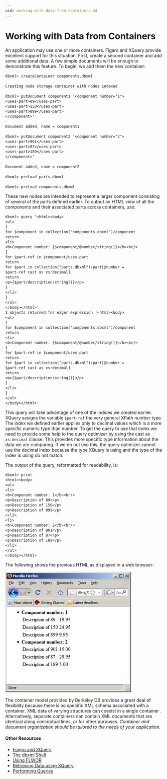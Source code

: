 ```yaml
---
uid: working-with-data-from-containers.md
---
```


# Working with Data from Containers

An application may use one or more containers. Figaro and XQuery provide excellent support for this situation. First, create a second container and add some additional data. A few simple documents will be enough to demonstrate this feature. To begin, we add them the new container:


```
dbxml> createContainer components.dbxml

Creating node storage container with nodes indexed

dbxml> putDocument component1 '<component number="1">
<uses-part>89</uses-part>
<uses-part>150</uses-part>
<uses-part>899</uses-part>
</component>'

Document added, name = component1

dbxml> putDocument component2 '<component number="2">
<uses-part>901</uses-part>
<uses-part>87</uses-part>
<uses-part>189</uses-part>
</component>'

Document added, name = component2

dbxml> preload parts.dbxml

dbxml> preload components.dbxml
```

These new nodes are intended to represent a larger component consisting of several of the parts defined earlier. To output an HTML view of all the components and their associated parts across containers, use:


```
dbxml> query '<html><body>
<ul>
{
for $component in collection("components.dbxml")/component
return
<li>
<b>Component number: {$component/@number/string()}</b><br/>
{
for $part-ref in $component/uses-part
return
for $part in collection("parts.dbxml")/part[@number =
$part-ref cast as xs:decimal]
return
<p>{$part/description/string()}</p>
}
</li>
}
</ul>
</body></html>'
1 objects returned for eager expression '<html><body>
<ul>
{
for $component in collection("components.dbxml")/component
return
<li>
<b>Component number: {$component/@number/string()}</b><br/>
{
for $part-ref in $component/uses-part
return
for $part in collection("parts.dbxml")/part[@number =
$part-ref cast as xs:decimal]
return
<p>{$part/description/string()}</p>
}
</li>
}
</ul>
</body></html>'
```

This query will take advantage of one of the indices we created earlier. XQuery assigns the variable `$part-ref` the very general XPath number type. The index we defined earlier applies only to decimal values which is a more specific numeric type than number. To get the query to use that index we need to provide some help to the query optimizer by using the cast as `xs:decimal` clause. This provides more specific type information about the data we are comparing. If we do not use this, the query optimizer cannot use the decimal index because the type XQuery is using and the type of the index is using do not match.


The output of the query, reformatted for readability, is:

```
dbxml> print
<html><body>
<ul>
<li>
<b>Component number: 1</b><br/>
<p>Description of 89</p>
<p>Description of 150</p>
<p>Description of 899</p>
</li>
<li>
<b>Component number: 2</b><br/>
<p>Description of 901</p>
<p>Description of 87</p>
<p>Description of 189</p>
</li>
</ul>
</body></html>
```

The following shows the previous HTML as displayed in a web browser:

![The data rendered in HTML](/images/working-with-data.png)

The container model provided by Berkeley DB provides a great deal of flexibility because there is no specific XML schema associated with a container. XML data of varying structures can coexist in a single container . Alternatively, separate containers can contain XML documents that are identical along conceptual lines, or for other purposes. *Container and document organization should be tailored to the needs of your application.*


#### Other Resources
* [Fiagro and XQuery](xref:figaro-and-xquery.md)
* [The dbxml Shell](xref:the-dbxml-shell.md)
* [Using FLWOR](xref:using-flwor.md)
* [Retrieving Data using XQuery](xref:retrieving-data-using-xquery.md)
* [Performing Queries](xref:performing-queries.md)